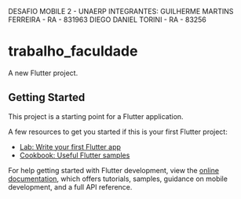 DESAFIO MOBILE 2 - UNAERP 
INTEGRANTES:
GUILHERME MARTINS FERREIRA - RA - 831963
DIEGO DANIEL TORINI - RA - 83256

# trabalho_faculdade
A new Flutter project.

## Getting Started

This project is a starting point for a Flutter application.

A few resources to get you started if this is your first Flutter project:

- [Lab: Write your first Flutter app](https://docs.flutter.dev/get-started/codelab)
- [Cookbook: Useful Flutter samples](https://docs.flutter.dev/cookbook)

For help getting started with Flutter development, view the
[online documentation](https://docs.flutter.dev/), which offers tutorials,
samples, guidance on mobile development, and a full API reference.
